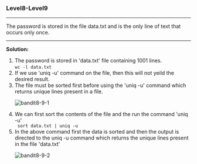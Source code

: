 ### Level8-Level9
<hr/>
The password is stored in the file data.txt and is the only line of text that occurs only once.
<hr/>
<b>Solution:</b><br/>
<p>
<ol>
<li>The password is stored in 'data.txt' file containing 1001 lines.<br/>
<code>wc -l data.txt</code></li>

<li>If we use 'uniq -u' command on the file, then this will not yeild the desired result.</li>

<li>The file must be sorted first before using the 'uniq -u' command which returns unique lines present in a file.</li>

![bandit8-9-1](https://user-images.githubusercontent.com/88927842/179072676-33d6f10b-d274-464c-a471-c2ef693580f0.png)

<li>We can first sort the contents of the file and the run the command 'uniq -u'</li>
<code> sort data.txt | uniq -u </code>

<li>In the above command first the data is sorted and then the output is directed to the uniq -u command which returns the unique lines present in the file 'data.txt'</li>

![bandit8-9-2](https://user-images.githubusercontent.com/88927842/179072707-decd1c0e-d297-4593-8647-20c0cad6e611.png)
